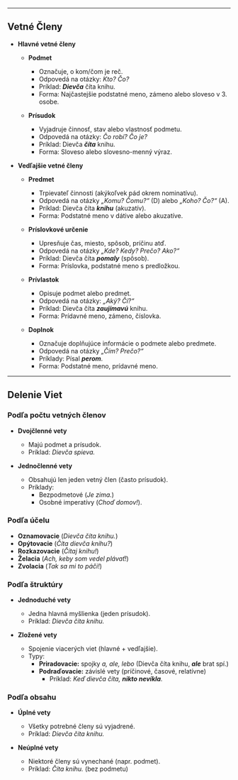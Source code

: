 
---

## Vetné Členy
- **Hlavné vetné členy**
	- **Podmet**
		- Označuje, o kom/čom je reč.
		- Odpovedá na otázky: *Kto? Čo?*
		- Príklad: ***Dievča*** číta knihu.
		- Forma: Najčastejšie podstatné meno, zámeno alebo sloveso v 3. osobe.

	- **Prísudok**
		- Vyjadruje činnosť, stav alebo vlastnosť podmetu.
		- Odpovedá na otázky: *Čo robí? Čo je?*
		- Príklad: Dievča ***číta*** knihu.
		- Forma: Sloveso alebo slovesno-menný výraz.

- **Vedľajšie vetné členy**
	- **Predmet**
		- Trpievateľ činnosti (akýkoľvek pád okrem nominatívu).
		- Odpovedá na otázky *„Komu? Čomu?“* (D) alebo *„Koho? Čo?“* (A).
		- Príklad: Dievča číta ***knihu*** (akuzatív).
		- Forma: Podstatné meno v dátive alebo akuzatíve.

	- **Príslovkové určenie**
		- Upresňuje čas, miesto, spôsob, príčinu atď.
		- Odpovedá na otázky *„Kde? Kedy? Prečo? Ako?“*
		- Príklad: Dievča číta ***pomaly*** (spôsob).
		- Forma: Príslovka, podstatné meno s predložkou.

	- **Prívlastok**
		- Opisuje podmet alebo predmet.
		- Odpovedá na otázky: *„Aký? Čí?“*
		- Príklad: Dievča číta ***zaujímavú*** knihu.
		- Forma: Prídavné meno, zámeno, číslovka.

	- **Doplnok**
		- Označuje doplňujúce informácie o podmete alebo predmete.
		- Odpovedá na otázky *„Čím? Prečo?“*
		- Príklady: Písal ***perom***.
		- Forma: Podstatné meno, prídavné meno.

---

## Delenie Viet

### Podľa počtu vetných členov  
- **Dvojčlenné vety**  
  - Majú podmet a prísudok.  
  - Príklad: *Dievča spieva.*  

- **Jednočlenné vety**  
  - Obsahujú len jeden vetný člen (často prísudok).  
  - Príklady:  
    - Bezpodmetové (*Je zima.*)  
    - Osobné imperatívy (*Choď domov!*).  

### Podľa účelu  
- **Oznamovacie** (*Dievča číta knihu.*)
- **Opýtovacie** (*Číta dievča knihu?*)
- **Rozkazovacie** (*Čítaj knihu!*)
- **Želacia** (*Ach, keby som vedel plávať!*)
- **Zvolacia** (*Tak sa mi to páči!*)

### Podľa štruktúry  
- **Jednoduché vety**  
  - Jedna hlavná myšlienka (jeden prísudok).  
  - Príklad: *Dievča číta knihu.*  

- **Zložené vety**  
  - Spojenie viacerých viet (hlavné + vedľajšie).  
  - Typy:  
    - **Priradovacie:** spojky *a, ale, lebo* (Dievča číta knihu, ***ale*** brat spí.)  
    - **Podraďovacie:** závislé vety (príčinové, časové, relatívne)  
      - Príklad: *Keď dievča číta, **nikto nevíkla**.*  

### Podľa obsahu  
- **Úplné vety**  
  - Všetky potrebné členy sú vyjadrené.  
  - Príklad: *Dievča číta knihu.*  

- **Neúplné vety**  
  - Niektoré členy sú vynechané (napr. podmet).  
  - Príklad: *Číta knihu.* (bez podmetu)  